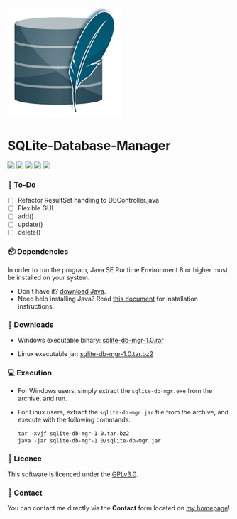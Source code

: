 ![](./src/sqlite-icon.png)

# SQLite-Database-Manager
![](https://img.shields.io/github/stars/elsheepo/SQLite-Database-Manager.svg)
![](https://img.shields.io/github/forks/elsheepo/SQLite-Database-Manager.svg) 
![](https://img.shields.io/github/tag/elsheepo/SQLite-Database-Manager.svg) 
![](https://img.shields.io/github/issues/elsheepo/SQLite-Database-Manager.svg)
![](https://img.shields.io/badge/license-GPLv3-blue.svg)


### :dart: To-Do
- [ ] Refactor ResultSet handling to DBController.java
- [ ] Flexible GUI
- [ ] add()
- [ ] update()
- [ ] delete()

### :package: Dependencies
In order to run the program, Java SE Runtime Environment 8 or higher must be installed on your system.
- Don't have it? [download Java](https://www.java.com/en/download/ "Download Java"). 
- Need help installing Java? Read [this document](https://www.java.com/en/download/help/download_options.xml "Java Installation Instructions") for installation instructions.

### :open_file_folder: Downloads
- Windows executable binary: [sqlite-db-mgr-1.0.rar](https://beatzz.co/downloads/java/sqlite-db-mgr/sqlite-db-mgr-1.0.rar "convertron-1.0.rar")

- Linux executable jar: [sqlite-db-mgr-1.0.tar.bz2](https://beatzz.co/downloads/java/sqlite-db-mgr/sqlite-db-mgr-1.0.tar.bz2 "convertron-1.0.tar.bz2")

### :computer: Execution
- For Windows users, simply extract the `sqlite-db-mgr.exe` from the archive, and run.
- For Linux users, extract the `sqlite-db-mgr.jar` file from the archive, and execute with the following commands.
    
      tar -xvjf sqlite-db-mgr-1.0.tar.bz2
      java -jar sqlite-db-mgr-1.0/sqlite-db-mgr.jar

### :key: Licence
This software is licenced under the [GPLv3.0](https://www.gnu.org/licenses/gpl-3.0.en.html "LICENCE").

### :email: Contact
You can contact me directly via the **Contact** form located on [my homepage](https://beatzz.co "beatzz.co")!

